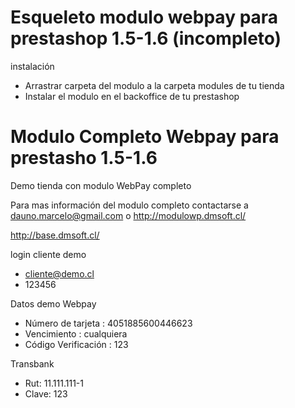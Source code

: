 Esqueleto modulo webpay para prestashop 1.5-1.6 (incompleto)
==========================

instalación 

-	Arrastrar carpeta del modulo a la carpeta modules de tu tienda
-	Instalar el modulo en el backoffice de tu prestashop



Modulo Completo Webpay para prestasho 1.5-1.6
==========================

Demo tienda con modulo WebPay completo

Para mas información del modulo completo 
contactarse a dauno.marcelo@gmail.com o http://modulowp.dmsoft.cl/


http://base.dmsoft.cl/

login cliente demo 

- cliente@demo.cl
- 123456

Datos demo Webpay

- Número de tarjeta : 4051885600446623
- Vencimiento : cualquiera
- Código Verificación : 123

Transbank

- Rut: 11.111.111-1
- Clave: 123




